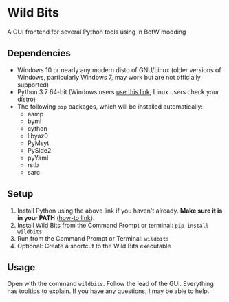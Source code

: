 # Wild Bits

A GUI frontend for several Python tools using in BotW modding

## Dependencies

* Windows 10 or nearly any modern disto of GNU/Linux (older versions of Windows, particularly Windows 7, may work but are not officially supported)
* Python 3.7 64-bit (Windows users [use this link](https://www.python.org/ftp/python/3.7.3/python-3.7.3-amd64-webinstall.exe), Linux users check your distro)
* The following `pip` packages, which will be installed automatically:
  * aamp
  * byml
  * cython
  * libyaz0
  * PyMsyt
  * PySide2
  * pyYaml
  * rstb
  * sarc

## Setup

1. Install Python using the above link if you haven't already. **Make sure it is in your PATH** ([how-to link](https://www.youtube.com/watch?v=OV9WlTd9a2U)).
2. Install Wild Bits from the Command Prompt or terminal: `pip install wildbits`
3. Run from the Command Prompt or Terminal: `wildbits`
4. Optional: Create a shortcut to the Wild Bits executable

## Usage

Open with the command `wildbits`. Follow the lead of the GUI. Everything has tooltips to explain. If you have any questions, I may be able to help.
